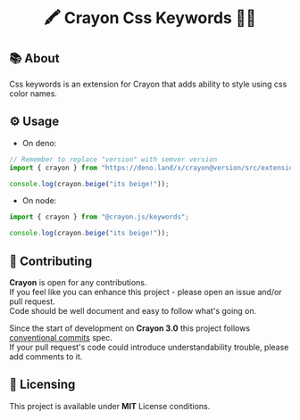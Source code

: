 <h1 align="center">🖍️ Crayon Css Keywords 🔑👄 </h1>

## 📚 About

Css keywords is an extension for Crayon that adds ability to style using css
color names.

## ⚙️ Usage

- On deno:

```ts
// Remember to replace "version" with semver version
import { crayon } from "https://deno.land/x/crayon@version/src/extensions/css_keywords.ts";

console.log(crayon.beige("its beige!"));
```

- On node:

```ts
import { crayon } from "@crayon.js/keywords";

console.log(crayon.beige("its beige!"));
```

## 🤝 Contributing

**Crayon** is open for any contributions. <br /> If you feel like you can
enhance this project - please open an issue and/or pull request. <br /> Code
should be well document and easy to follow what's going on.

Since the start of development on **Crayon 3.0** this project follows
[conventional commits](https://www.conventionalcommits.org/en/v1.0.0/) spec.
<br /> If your pull request's code could introduce understandability trouble,
please add comments to it.

## 📝 Licensing

This project is available under **MIT** License conditions.
